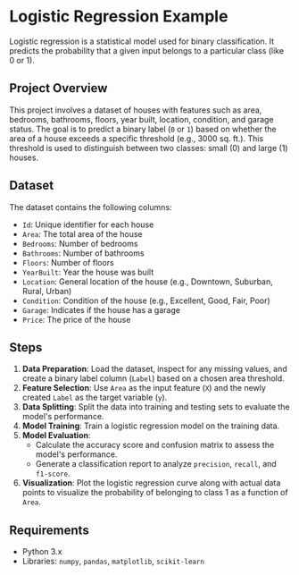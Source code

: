 # Logistic Regression Example

Logistic regression is a statistical model used for binary classification. It predicts the probability that a given input belongs to a particular class (like 0 or 1).

## Project Overview

This project involves a dataset of houses with features such as area, bedrooms, bathrooms, floors, year built, location, condition, and garage status. The goal is to predict a binary label (`0` or `1`) based on whether the area of a house exceeds a specific threshold (e.g., 3000 sq. ft.). This threshold is used to distinguish between two classes: small (0) and large (1) houses.

## Dataset

The dataset contains the following columns:
- `Id`: Unique identifier for each house
- `Area`: The total area of the house
- `Bedrooms`: Number of bedrooms
- `Bathrooms`: Number of bathrooms
- `Floors`: Number of floors
- `YearBuilt`: Year the house was built
- `Location`: General location of the house (e.g., Downtown, Suburban, Rural, Urban)
- `Condition`: Condition of the house (e.g., Excellent, Good, Fair, Poor)
- `Garage`: Indicates if the house has a garage
- `Price`: The price of the house

## Steps

1. **Data Preparation**: Load the dataset, inspect for any missing values, and create a binary label column (`Label`) based on a chosen area threshold.
2. **Feature Selection**: Use `Area` as the input feature (`X`) and the newly created `Label` as the target variable (`y`).
3. **Data Splitting**: Split the data into training and testing sets to evaluate the model's performance.
4. **Model Training**: Train a logistic regression model on the training data.
5. **Model Evaluation**:
   - Calculate the accuracy score and confusion matrix to assess the model's performance.
   - Generate a classification report to analyze `precision`, `recall`, and `f1-score`.
6. **Visualization**: Plot the logistic regression curve along with actual data points to visualize the probability of belonging to class 1 as a function of `Area`.

## Requirements

- Python 3.x
- Libraries: `numpy`, `pandas`, `matplotlib`, `scikit-learn`
